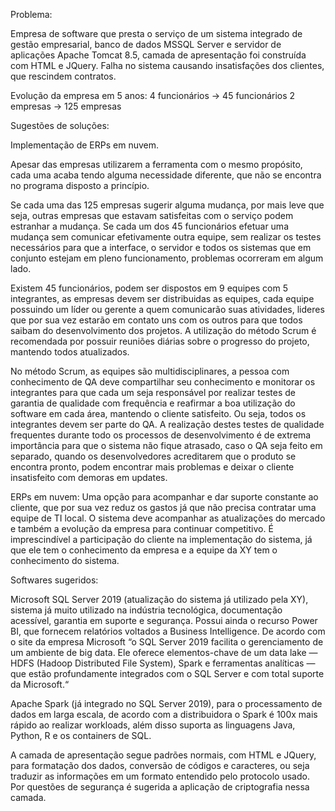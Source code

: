 Problema:

Empresa de software que presta o serviço de um sistema integrado de gestão empresarial, banco de dados MSSQL Server e servidor de aplicações Apache Tomcat 8.5, camada de apresentação foi construída com HTML e JQuery. 
Falha no sistema causando insatisfações dos clientes, que rescindem contratos.

Evolução da empresa em 5 anos:
4 funcionários -> 45 funcionários
2 empresas -> 125 empresas

Sugestões de soluções:

Implementação de ERPs em nuvem.

Apesar das empresas utilizarem a ferramenta com o mesmo propósito, cada uma acaba tendo alguma necessidade diferente, que não se encontra no programa disposto a princípio.

Se cada uma das 125 empresas sugerir alguma mudança, por mais leve que seja, outras empresas que estavam satisfeitas com o serviço podem estranhar a mudança. 
Se cada um dos 45 funcionários efetuar uma mudança sem comunicar efetivamente outra equipe, sem realizar os testes necessários para que a interface, o servidor e todos os sistemas que em conjunto estejam em pleno funcionamento, problemas ocorreram em algum lado.

Existem 45 funcionários, podem ser dispostos em 9 equipes com 5 integrantes, as empresas devem ser distribuidas as equipes, cada equipe possuindo um líder ou gerente a quem comunicarão suas atividades, lideres que por sua vez estarão em contato uns com os outros para que todos saibam do desenvolvimento dos projetos. 
A utilização do método Scrum é recomendada por possuir reuniões diárias sobre o progresso do projeto, mantendo todos atualizados. 

No método Scrum, as equipes são multidisciplinares, a pessoa com conhecimento de QA deve compartilhar seu conhecimento e monitorar os integrantes para que cada um seja responsável por realizar testes de garantia de qualidade com frequência e reafirmar a boa utilização do software em cada área, mantendo o cliente satisfeito. Ou seja, todos os integrantes devem ser parte do QA.
A realização destes testes de qualidade frequentes durante todo os processos de desenvolvimento é de extrema importância para que o sistema não fique atrasado, caso o QA seja feito em separado, quando os desenvolvedores acreditarem que o produto se encontra pronto, podem encontrar mais problemas e deixar o cliente insatisfeito com demoras em updates.

ERPs em nuvem:
Uma opção para acompanhar e dar suporte constante ao cliente, que por sua vez reduz os gastos já que não precisa contratar uma equipe de TI local. O sistema deve acompanhar as atualizações do mercado e também a evolução da empresa para continuar competitivo.
É imprescindível a participação do cliente na implementação do sistema, já que ele tem o conhecimento da empresa e a equipe da XY tem o conhecimento do sistema.

Softwares sugeridos:

Microsoft SQL Server 2019 (atualização do sistema já utilizado pela XY), sistema já muito utilizado na indústria tecnológica, documentação acessível, garantia em suporte e segurança. Possui ainda o recurso Power BI, que fornecem relatórios voltados a Business Intelligence.
De acordo com o site da empresa Microsoft “o SQL Server 2019 facilita o gerenciamento de um ambiente de big data. Ele oferece elementos-chave de um data lake — HDFS (Hadoop Distributed File System), Spark e ferramentas analíticas — que estão profundamente integrados com o SQL Server e com total suporte da Microsoft.“

Apache Spark (já integrado no SQL Server 2019), para o processamento de dados em larga escala, de acordo com a distribuidora o Spark é 100x mais rápido ao realizar workloads, além disso suporta as linguagens Java, Python, R e os containers de SQL.

A camada de apresentação segue padrões normais, com HTML e JQuery, para formatação dos dados, conversão de códigos e caracteres, ou seja traduzir as informações em um formato entendido pelo protocolo usado. Por questões de segurança é sugerida a aplicação de criptografia nessa camada.








